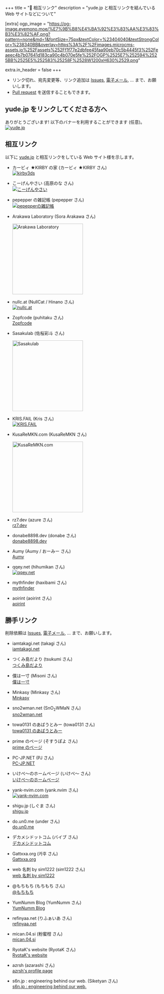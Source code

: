 +++
title = "💓 相互リンク"
description = "yude.jp と相互リンクを結んでいる Web サイトなどについて"

[extra]
ogp_image = "https://og-image.eyemono.moe/%E7%9B%B8%E4%BA%92%E3%83%AA%E3%83%B3%E3%82%AF.png?pattern=none&md=1&fontSize=75px&textColor=%23404040&textStrongColor=%238340BB&overlay=https%3A%2F%2Fimages.microcms-assets.io%252Fassets%252Ff1f77e2dbfee45faa90eb70c5b4445f3%252Feaeec4b7b07641d183ca90c4b070e5fe%252FOGP%2525E7%252594%2525BB%2525E5%252583%25258F%2528W1200xH630%2529.png"

extra.in_header = false
+++

- リンク切れ、宛先変更等、リンク追加は [Issues](https://github.com/yudejp/yude.jp/issues), [電子メール](mailto:i@yude.jp), ... まで、お願いします。
- [Pull request](https://github.com/yudejp/yude.jp/pulls) を送信することもできます。

## yude.jp をリンクしてくださる方へ

ありがとうございます! 以下のバナーを利用することができます (任意)。\
[![yude.jp](/images/banner_new.png)](https://yude.jp/images/banner_new.png)

## 相互リンク

以下に [yude.jp](https://yude.jp) と相互リンクをしている Web サイト様を示します。

- カービィ ★KIRBY の家 (カービィ ★KIRBY さん)\
  [![kirby3ds](/images/mutual-links/kirby3ds.png)](https://exout.net/~kirby3ds/)

- こーげんやさい (高原のな さん)\
  [![こーげんやさい](/images/mutual-links/nona-takahara.png)](https://nona-takahara.github.io/)

- pepepper の雑記帳 (pepepper さん)\
  [![pepepperの雑記帳](/images/mutual-links/pepepper.png)](https://www.pepepper.net/)

- Arakawa Laboratory (Sora Arakawa さん)

  <a href="https://arkw.net/">
    <img
      src="/images/mutual-links/arkwnet.png"
      width="230"
      alt="Arakawa Laboratory"
    />
  </a>

- nullc.at (NullCat / Hinano さん)\
  [![nullc.at](/images/mutual-links/nullcat.png)](https://nullc.at)

- Zopfcode (puhitaku さん)\
  [Zopfcode](https://www.zopfco.de/)

- Sasakulab (佐桜彩斗 さん)

  <a href="https://sasakulab.com/">
    <img
      src="/images/mutual-links/sasakulab.png"
      width="230"
      alt="Sasakulab"
    />
  </a>

- KRIS.FAIL (Kris さん)\
  [![KRIS.FAIL](/images/mutual-links/kris_fail.png)](https://kris.fail/)

- KusaReMKN.com (KusaReMKN さん)

  <a href="https://kusaremkn.com/">
    <img
      src="/images/mutual-links/kusaremkn.webp"
      width="230"
      alt="KusaReMKN.com"
    />
  </a>

- rz7.dev (azure さん)\
  [rz7.dev](https://rz7.dev)

- donabe8898.dev (donabe さん)\
  [donabe8898.dev](https://donabe8898.dev/)

- Aumy (Aumy / おーみー さん)\
  [Aumy](https://fuku.day/)

- qqey.net (hihumikan さん)\
  [![qqey.net](/images/mutual-links/qqeynet.png)](https://www.qqey.net/)

- mythfinder (haxibami さん)\
  [mythfinder](https://www.haxibami.net/)

- aoirint (aoirint さん)\
  [aoirint](https://aoirint.com/)

## 勝手リンク

削除依頼は [Issues](https://github.com/yudejp/yude.jp/issues), [電子メール](mailto:i@yude.jp), ... まで、お願いします。

- iamtakagi.net (takagi さん)\
  [iamtakagi.net](https://iamtakagi.net/)

- つくみ島だより (tsukumi さん)\
  [つくみ島だより](https://blog.tsukumijima.net/)

- 僕は一寸 (Misoni さん)\
  [僕は一寸](https://misoni.me/)

- Minkasy (Minkasy さん)\
  [Minkasy](https://www.minkasy.work/)

- sno2wman.net (SnO<sub>2</sub>WMaN さん)\
  [sno2wman.net](https://sno2wman.net/)

- towa0131 のあばうとみー (towa0131 さん)\
  [towa0131 のあばうとみー](https://www.towa0131.jp/)

- prime のページ (そすうぽよ さん)\
  [prime のページ](https://poyo.me/)

- PC-JP.NET (PJ さん)\
  [PC-JP.NET](https://pc-jp.net/)

- いけぺ〜のホームページ (いけぺ～ さん)\
  [いけぺ〜のホームページ](https://ikepe.xyz/index.html)

- yank-nvim.com (yank.nvim さん)\
  [![yank-nvim.com](/images/mutual-links/yank-nvim.png)](https://yank-nvim.com/links)

- shigu.jp (しぐま さん)\
  [shigu.jp](https://shigu.jp)

- do.un0.me (under さん)\
  [do.un0.me](https://do.un0.me/)

- デカメシドットコム (バイブ さん)\
  [デカメシドットコム](https://dekameshi.com/)

- Gattxxa.org (카후 さん)\
  [Gattxxa.org](https://gattxxa.org/)

- web 名刺 by sim1222 (sim1222 さん)\
  [web 名刺 by sim1222](https://sim1222.com/)

- @もちもち (もちもち さん)\
  [@もちもち](https://motimotipurinn.github.io/)

- YumNumm Blog (YumNumm さん)\
  [YumNumm Blog](https://yumnumm.net/)

- refinyaa.net (りふぁいあ さん)\
  [refinyaa.net](https://refinyaa.net/)

- mican.04.si (粉蜜柑 さん)\
  [mican.04.si](https://mican.04.si/)

- RyotaK's website (RyotaK さん)\
  [RyotaK's website](https://ryotak.net/)

- azrsh (azarashi さん)\
  [azrsh's profile page](https://azr.sh/)

- s6n.jp : engineering behind our web. (Siketyan さん)\
  [s6n.jp : engineering behind our web.](https://s6n.jp/)
